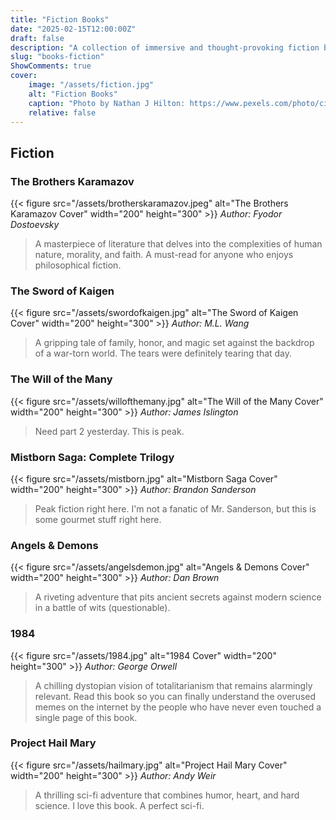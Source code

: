 ```yaml
---
title: "Fiction Books"
date: "2025-02-15T12:00:00Z"
draft: false
description: "A collection of immersive and thought-provoking fiction books spanning various genres."
slug: "books-fiction"
ShowComments: true
cover:
    image: "/assets/fiction.jpg"
    alt: "Fiction Books"
    caption: "Photo by Nathan J Hilton: https://www.pexels.com/photo/cinematic-shot-of-a-sci-fi-droid-at-galaxy-s-edge-30691849/"
    relative: false
---
```


## Fiction


### The Brothers Karamazov
{{< figure src="/assets/brotherskaramazov.jpeg" alt="The Brothers Karamazov Cover" width="200" height="300" >}}
*Author: Fyodor Dostoevsky*
> A masterpiece of literature that delves into the complexities of human nature, morality, and faith. A must-read for anyone who enjoys philosophical fiction.

### The Sword of Kaigen
{{< figure src="/assets/swordofkaigen.jpg" alt="The Sword of Kaigen Cover" width="200" height="300" >}}
*Author: M.L. Wang*
> A gripping tale of family, honor, and magic set against the backdrop of a war-torn world. The tears were definitely tearing that day.

### The Will of the Many
{{< figure src="/assets/willofthemany.jpg" alt="The Will of the Many Cover" width="200" height="300" >}}
*Author: James Islington*
> Need part 2 yesterday. This is peak.


### Mistborn Saga: Complete Trilogy
{{< figure src="/assets/mistborn.jpg" alt="Mistborn Saga Cover" width="200" height="300" >}}
*Author: Brandon Sanderson*  
> Peak fiction right here. I'm not a fanatic of Mr. Sanderson, but this is some gourmet stuff right here.

### Angels & Demons
{{< figure src="/assets/angelsdemon.jpg" alt="Angels & Demons Cover" width="200" height="300" >}}
*Author: Dan Brown*  
> A riveting adventure that pits ancient secrets against modern science in a battle of wits (questionable).

### 1984
{{< figure src="/assets/1984.jpg" alt="1984 Cover" width="200" height="300" >}}
*Author: George Orwell*  
> A chilling dystopian vision of totalitarianism that remains alarmingly relevant. Read this book so you can finally understand the overused memes on the internet by the people who have never even touched a single page of this book.

### Project Hail Mary
{{< figure src="/assets/hailmary.jpg" alt="Project Hail Mary Cover" width="200" height="300" >}}
*Author: Andy Weir*  
> A thrilling sci-fi adventure that combines humor, heart, and hard science. I love this book. A perfect sci-fi.

